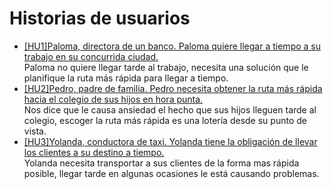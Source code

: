 # Historias de usuarios
* [[HU1]Paloma, directora de un banco. Paloma quiere llegar a tiempo a su trabajo en su concurrida ciudad.](https://github.com/pedromarting3/OnTime/issues/3)  
Paloma no quiere llegar tarde al trabajo, necesita una solución que le planifique la ruta más rápida para llegar a tiempo.
* [[HU2]Pedro, padre de familia. Pedro necesita obtener la ruta más rápida hacia el colegio de sus hijos en hora punta.](https://github.com/pedromarting3/OnTime/issues/4)  
Nos dice que le causa ansiedad el hecho que sus hijos lleguen tarde al colegio, escoger la ruta más rápida es una lotería desde su punto de vista.
* [[HU3]Yolanda, conductora de taxi. Yolanda tiene la obligación de llevar los clientes a su destino a tiempo.](https://github.com/pedromarting3/OnTime/issues/5)  
Yolanda necesita transportar a sus clientes de la forma mas rápida posible, llegar tarde en algunas ocasiones le está causando problemas.